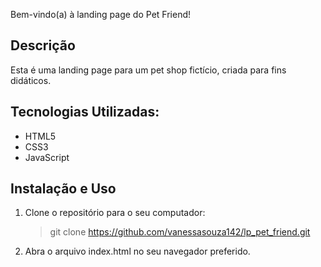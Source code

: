 Bem-vindo(a) à landing page do Pet Friend!

## Descrição
Esta é uma landing page para um pet shop fictício, criada para fins didáticos. 

## Tecnologias Utilizadas:
- HTML5
- CSS3
- JavaScript
 
## Instalação e Uso
1. Clone o repositório para o seu computador:
   > git clone https://github.com/vanessasouza142/lp_pet_friend.git
2. Abra o arquivo index.html no seu navegador preferido.
